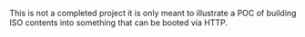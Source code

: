 This is not a completed project it is only meant to illustrate a POC of building ISO contents into something that can be booted via HTTP.
